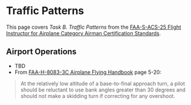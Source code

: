 # Traffic Patterns

This page covers *Task B. Traffic Patterns* from the [FAA-S-ACS-25 Flight Instructor for Airplane Category Airman Certification Standards](https://www.faa.gov/training_testing/testing/acs/cfi_airplane_acs_25.pdf).

## Airport Operations

* TBD
* From [FAA-H-8083-3C Airplane Flying Handbook](https://www.faa.gov/regulations_policies/handbooks_manuals/aviation/airplane_handbook) page 5-20:

> At the relatively low altitude of a base-to-final approach turn, a pilot should be reluctant to use bank angles greater than 30 degrees and should not make a skidding turn if correcting for any overshoot.
